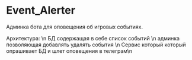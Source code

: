 # Event_Alerter

Админка бота для оповещения об игровых событиях.

Архитектура: \n
БД содержащая в себе список событий \n
админка позволяющая добавлять удалять события \n
Сервис который который опрашивает БД и шлет оповещения в телеграм\n

